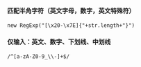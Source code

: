 #### 匹配半角字符（英文字母，数字，英文特殊符）
    new RegExp("[\x20-\x7E]{"+str.length+"}") 
#### 仅输入：英文、数字、下划线、中划线
    /^[a-zA-Z0-9_\\-]+$/